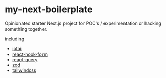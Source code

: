 # my-next-boilerplate

Opinionated starter Next.js project for POC's / experimentation or hacking something together.

including

- [jotai](https://jotai.org/docs/introduction)
- [react-hook-form](https://react-hook-form.com/api/useform)
- [react-query](https://react-query.tanstack.com/overview)
- [zod](https://github.com/colinhacks/zod)
- [tailwindcss](https://tailwindcss.com/docs)
